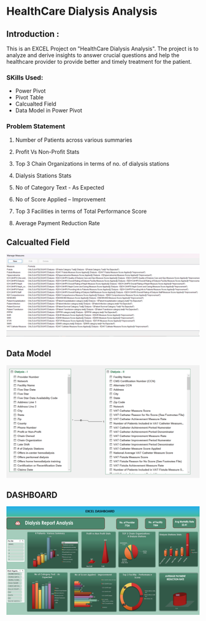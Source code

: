 # HealthCare Dialysis Analysis

## Introduction :
This is an EXCEL Project on "HealthCare Dialysis Analysis". The project is to analyze and derive insights to answer crucial 
questions and help the healthcare provider to provide better and timely treatment for the patient.

### SKills Used:
- Power Pivot
- Pivot Table
- Calcualted Field
- Data Model in Power Pivot

### Problem Statement

1. Number of Patients across various summaries

2. Profit Vs Non-Profit Stats

3. Top 3 Chain Organizations in terms of no. of dialysis stations

4. Dialysis Stations Stats

5. No of Category Text  - As Expected

6. No of Score Applied – Improvement

7. Top 3 Facilities in terms of Total Performance Score

8. Average Payment Reduction Rate

## Calcualted Field
![](Calculated_field.png)

## Data Model
![](Data_Model.png)

## DASHBOARD
![](Excel_Dashboard.png)

